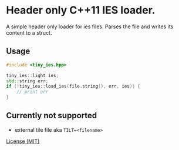 # Header only C++11 IES loader.
A simple header only loader for ies files. Parses the file and writes its content to a struct. 

## Usage
```c++
#include <tiny_ies.hpp>

tiny_ies::light ies;
std::string err;
if (!tiny_ies::load_ies(file.string(), err, ies)) {
	// print err
}
```

## Currently not supported
* external tile file aka `TILT=<filename>`

[License (MIT)](https://github.com/fknfilewalker/tinyies/blob/main/LICENSE)
